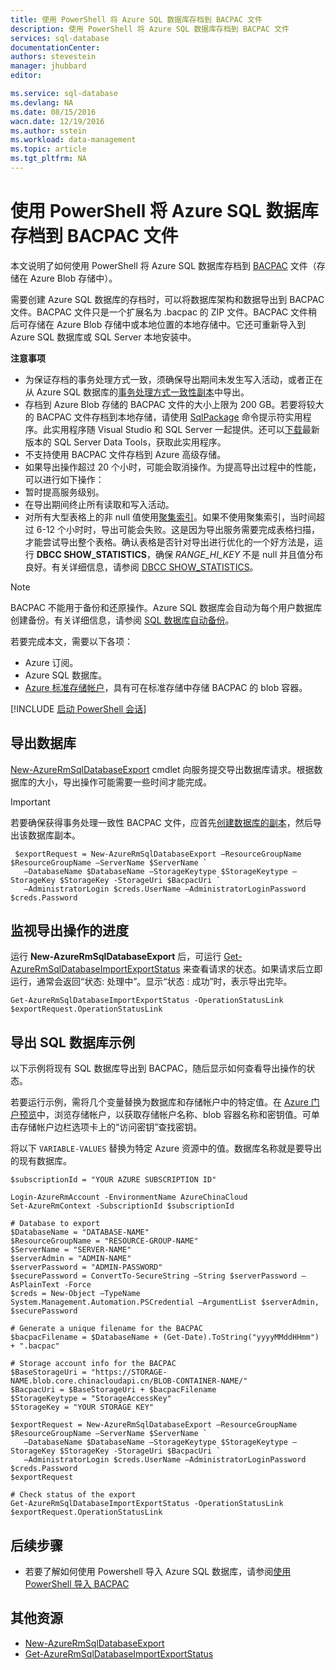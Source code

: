 ```yaml
---
title: 使用 PowerShell 将 Azure SQL 数据库存档到 BACPAC 文件
description: 使用 PowerShell 将 Azure SQL 数据库存档到 BACPAC 文件
services: sql-database
documentationCenter: 
authors: stevestein
manager: jhubbard
editor: 

ms.service: sql-database
ms.devlang: NA
ms.date: 08/15/2016
wacn.date: 12/19/2016
ms.author: sstein
ms.workload: data-management
ms.topic: article
ms.tgt_pltfrm: NA
---
```


# 使用 PowerShell 将 Azure SQL 数据库存档到 BACPAC 文件

本文说明了如何使用 PowerShell 将 Azure SQL 数据库存档到 [BACPAC](https://msdn.microsoft.com/zh-cn/library/ee210546.aspx#Anchor_4) 文件（存储在 Azure Blob 存储中）。

需要创建 Azure SQL 数据库的存档时，可以将数据库架构和数据导出到 BACPAC 文件。BACPAC 文件只是一个扩展名为 .bacpac 的 ZIP 文件。BACPAC 文件稍后可存储在 Azure Blob 存储中或本地位置的本地存储中。它还可重新导入到 Azure SQL 数据库或 SQL Server 本地安装中。

**注意事项**

- 为保证存档的事务处理方式一致，须确保导出期间未发生写入活动，或者正在从 Azure SQL 数据库的[事务处理方式一致性副本](./sql-database-copy.md)中导出。
- 存档到 Azure Blob 存储的 BACPAC 文件的大小上限为 200 GB。若要将较大的 BACPAC 文件存档到本地存储，请使用 [SqlPackage](https://msdn.microsoft.com/zh-cn/library/hh550080.aspx) 命令提示符实用程序。此实用程序随 Visual Studio 和 SQL Server 一起提供。还可以[下载](https://msdn.microsoft.com/zh-cn/library/mt204009.aspx)最新版本的 SQL Server Data Tools，获取此实用程序。
- 不支持使用 BACPAC 文件存档到 Azure 高级存储。
- 如果导出操作超过 20 个小时，可能会取消操作。为提高导出过程中的性能，可以进行如下操作：
 - 暂时提高服务级别。
 - 在导出期间终止所有读取和写入活动。
 - 对所有大型表格上的非 null 值使用[聚集索引](https://msdn.microsoft.com/zh-cn/library/ms190457.aspx)。如果不使用聚集索引，当时间超过 6-12 个小时时，导出可能会失败。这是因为导出服务需要完成表格扫描，才能尝试导出整个表格。确认表格是否针对导出进行优化的一个好方法是，运行 **DBCC SHOW\_STATISTICS**，确保 *RANGE\_HI\_KEY* 不是 null 并且值分布良好。有关详细信息，请参阅 [DBCC SHOW\_STATISTICS](https://msdn.microsoft.com/zh-cn/library/ms174384.aspx)。

> [!NOTE]
> BACPAC 不能用于备份和还原操作。Azure SQL 数据库会自动为每个用户数据库创建备份。有关详细信息，请参阅 [SQL 数据库自动备份](./sql-database-automated-backups.md)。

若要完成本文，需要以下各项：

- Azure 订阅。
- Azure SQL 数据库。
- [Azure 标准存储帐户](../storage/storage-create-storage-account.md)，具有可在标准存储中存储 BACPAC 的 blob 容器。

[!INCLUDE [启动 PowerShell 会话](../../includes/sql-database-powershell.md)]

## 导出数据库

[New-AzureRmSqlDatabaseExport](https://msdn.microsoft.com/zh-cn/library/mt707796.aspx) cmdlet 向服务提交导出数据库请求。根据数据库的大小，导出操作可能需要一些时间才能完成。

> [!IMPORTANT]
> 若要确保获得事务处理一致性 BACPAC 文件，应首先[创建数据库的副本](./sql-database-copy-powershell.md)，然后导出该数据库副本。

```
 $exportRequest = New-AzureRmSqlDatabaseExport –ResourceGroupName $ResourceGroupName –ServerName $ServerName `
   –DatabaseName $DatabaseName –StorageKeytype $StorageKeytype –StorageKey $StorageKey -StorageUri $BacpacUri `
   –AdministratorLogin $creds.UserName –AdministratorLoginPassword $creds.Password
```

## 监视导出操作的进度

运行 **New-AzureRmSqlDatabaseExport** 后，可运行 [Get-AzureRmSqlDatabaseImportExportStatus](https://msdn.microsoft.com/zh-cn/library/mt707794.aspx) 来查看请求的状态。如果请求后立即运行，通常会返回“状态: 处理中”。显示“状态 : 成功”时，表示导出完毕。

```
Get-AzureRmSqlDatabaseImportExportStatus -OperationStatusLink $exportRequest.OperationStatusLink
```

## 导出 SQL 数据库示例

以下示例将现有 SQL 数据库导出到 BACPAC，随后显示如何查看导出操作的状态。

若要运行示例，需将几个变量替换为数据库和存储帐户中的特定值。在 [Azure 门户预览](https://portal.azure.cn)中，浏览存储帐户，以获取存储帐户名称、blob 容器名称和密钥值。可单击存储帐户边栏选项卡上的“访问密钥”查找密钥。

将以下 `VARIABLE-VALUES` 替换为特定 Azure 资源中的值。数据库名称就是要导出的现有数据库。

```
$subscriptionId = "YOUR AZURE SUBSCRIPTION ID"

Login-AzureRmAccount -EnvironmentName AzureChinaCloud
Set-AzureRmContext -SubscriptionId $subscriptionId

# Database to export
$DatabaseName = "DATABASE-NAME"
$ResourceGroupName = "RESOURCE-GROUP-NAME"
$ServerName = "SERVER-NAME"
$serverAdmin = "ADMIN-NAME"
$serverPassword = "ADMIN-PASSWORD" 
$securePassword = ConvertTo-SecureString –String $serverPassword –AsPlainText -Force
$creds = New-Object –TypeName System.Management.Automation.PSCredential –ArgumentList $serverAdmin, $securePassword

# Generate a unique filename for the BACPAC
$bacpacFilename = $DatabaseName + (Get-Date).ToString("yyyyMMddHHmm") + ".bacpac"

# Storage account info for the BACPAC
$BaseStorageUri = "https://STORAGE-NAME.blob.core.chinacloudapi.cn/BLOB-CONTAINER-NAME/"
$BacpacUri = $BaseStorageUri + $bacpacFilename
$StorageKeytype = "StorageAccessKey"
$StorageKey = "YOUR STORAGE KEY"

$exportRequest = New-AzureRmSqlDatabaseExport –ResourceGroupName $ResourceGroupName –ServerName $ServerName `
   –DatabaseName $DatabaseName –StorageKeytype $StorageKeytype –StorageKey $StorageKey -StorageUri $BacpacUri `
   –AdministratorLogin $creds.UserName –AdministratorLoginPassword $creds.Password
$exportRequest

# Check status of the export
Get-AzureRmSqlDatabaseImportExportStatus -OperationStatusLink $exportRequest.OperationStatusLink
```

## 后续步骤

- 若要了解如何使用 Powershell 导入 Azure SQL 数据库，请参阅[使用 PowerShell 导入 BACPAC](./sql-database-import-powershell.md)

## 其他资源

- [New-AzureRmSqlDatabaseExport](https://msdn.microsoft.com/zh-cn/library/mt707796.aspx)
- [Get-AzureRmSqlDatabaseImportExportStatus](https://msdn.microsoft.com/zh-cn/library/mt707794.aspx)

<!---HONumber=Mooncake_Quality_Review_1202_2016-->